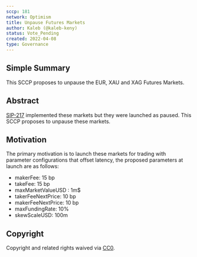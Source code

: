 ```yaml
---
sccp: 181
network: Optimism
title: Unpause Futures Markets
author: Kaleb (@kaleb-keny)
status: Vote_Pending
created: 2022-04-08
type: Governance
---
```


## Simple Summary

<!--"If you can't explain it simply, you don't understand it well enough." Provide a simplified and layman-accessible explanation of the SCCP.-->

This SCCP proposes to unpause the EUR, XAU and XAG Futures Markets.

## Abstract

<!--A short (~200 word) description of the variable change proposed.-->

[SIP-217](https://sips.synthetix.io/sips/sip-217/) implemented these markets but they were launched as paused. This SCCP proposes to unpause these markets.


## Motivation

<!--The motivation is critical for SCCPs that want to update variables within Synthetix. It should clearly explain why the existing variable is not incentive aligned. SCCP submissions without sufficient motivation may be rejected outright.-->

The primary motivation is to launch these markets for trading with parameter configurations that offset latency, the proposed parameters at launch are as follows:
- makerFee: 15 bp
- takeFee: 15 bp
- maxMarketValueUSD : 1m$
- takerFeeNextPrice: 10 bp
- makerFeeNextPrice: 10 bp
- maxFundingRate: 10%
- skewScaleUSD: 100m

## Copyright

Copyright and related rights waived via [CC0](https://creativecommons.org/publicdomain/zero/1.0/).